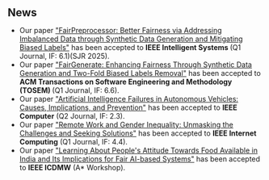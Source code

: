 <h2 style="margin: 60px 0px 10px;">News</h2>

<ul>
  <li>Our paper <a href="./publications">"FairPreprocessor: Better Fairness via Addressing Imbalanced Data through Synthetic Data Generation and Mitigating Biased Labels"</a> has been accepted to <b>IEEE Intelligent Systems </b> (Q1 Journal, IF: 6.1)(SJR 2025).</li>

  <li>Our paper <a href="./publications">"FairGenerate: Enhancing Fairness Through Synthetic Data Generation and Two-Fold Biased Labels Removal"</a> has been accepted to <b>ACM Transactions on Software Engineering and Methodology (TOSEM) </b> (Q1 Journal, IF: 6.6).</li>

  <li>Our paper <a href="./publications">"Artificial Intelligence Failures in Autonomous Vehicles: Causes, Implications, and Prevention"</a> has been accepted to <b>IEEE Computer</b> (Q2 Journal, IF: 2.3).</li>

  <li>Our paper <a href="./publications">"Remote Work and Gender Inequality: Unmasking the Challenges and Seeking Solutions"</a> has been accepted to <b>IEEE Internet Computing</b> (Q1 Journal, IF: 4.4).</li>

  <li>Our paper <a href="./publications">"Learning About People's Attitude Towards Food Available in India and Its Implications for Fair AI-based Systems"</a> has been accepted to <b>IEEE ICDMW</b> (A* Workshop).</li>
</ul>

<!-- 

<ul>
<li><strong>[April. 2025]</strong> Our paper about <a href="./publications">Addressing Bias and achieving Fairness in ML Software, 'FairGenerate'</a> is accepted to <b> ACM TOSEM.</b></li>
<li><strong>[Oct. 2024]</strong> Our paper about <a href="./publications">Artificial Intelligence Failures in Autonomous Vehicles</a> is accepted to <b> IEEE Computer.</b></li>
<li><strong>[Nov. 2023]</strong> Our paper about <a href="./publications">Remote Work and Gender Inequality</a> is accepted to <b> IEEE Internet Computing.</b></li>
<li><strong>[Nov. 2022]</strong> Our paper about <a href="./publications">Fair AI-based Food Recommendation Systems and its implications</a> is accepted to <b> ICDMW.</b></li>
</ul>

-->
